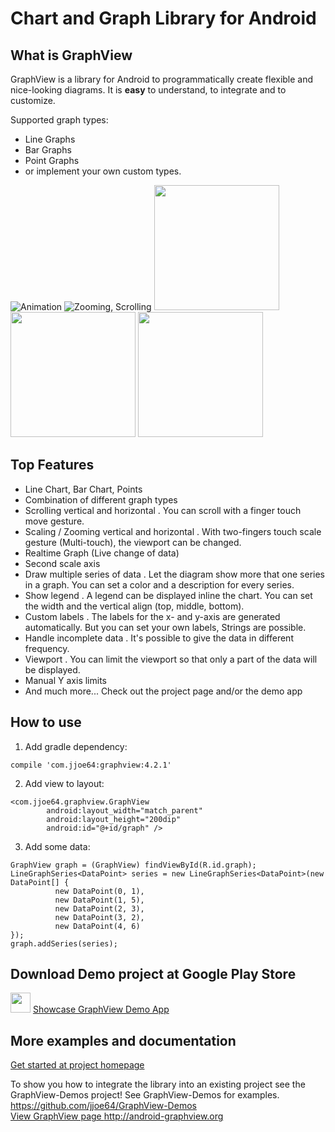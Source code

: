 # Chart and Graph Library for Android

## What is GraphView

GraphView is a library for Android to programmatically create
flexible and nice-looking diagrams.
It is **easy** to understand, to integrate and to customize.

Supported graph types:
* Line Graphs
* Bar Graphs
* Point Graphs
* or implement your own custom types.

<img src="https://raw.githubusercontent.com/jjoe64/GraphView/master/anim.gif" title="Animation" />
<img src="https://raw.githubusercontent.com/jjoe64/GraphView/master/zooming.gif" title="Zooming, Scrolling" />
<img src="https://lh3.googleusercontent.com/v2Ga3ReduITLtP3QJCc8GhOhBHzpyoKiW8SoRh35ydPP45f05BoDN3vSDJxvWB9uY0RU=h900-rw" height="200" />
<img src="https://lh5.ggpht.com/29xLPw1BGGyyvUYgTsRt3E2rlGIH8lTbzYfnxuZJgNOT3hXy3Ggu4o3fPQZWw9u_aso=h900-rw" height="200" />
<img src="http://www.android-graphview.org/uploads/4/1/5/7/41578917/6509264_orig.png" height="200" />

## Top Features

* Line Chart, Bar Chart, Points
* Combination of different graph types
* Scrolling vertical and horizontal
. You can scroll with a finger touch move gesture.
* Scaling / Zooming vertical and horizontal
. With two-fingers touch scale gesture (Multi-touch), the viewport can be changed.
* Realtime Graph (Live change of data)
* Second scale axis
* Draw multiple series of data
. Let the diagram show more that one series in a graph. You can set a color and a description for every series.
* Show legend
. A legend can be displayed inline the chart. You can set the width and the vertical align (top, middle, bottom).
* Custom labels
. The labels for the x- and y-axis are generated automatically. But you can set your own labels, Strings are possible.
* Handle incomplete data
. It's possible to give the data in different frequency.
* Viewport
. You can limit the viewport so that only a part of the data will be displayed.
* Manual Y axis limits
* And much more... Check out the project page and/or the demo app

## How to use

1) Add gradle dependency:
```
compile 'com.jjoe64:graphview:4.2.1'
```

2) Add view to layout:
```
<com.jjoe64.graphview.GraphView
        android:layout_width="match_parent"
        android:layout_height="200dip"
        android:id="@+id/graph" />
```

3) Add some data:
```
GraphView graph = (GraphView) findViewById(R.id.graph);
LineGraphSeries<DataPoint> series = new LineGraphSeries<DataPoint>(new DataPoint[] {
          new DataPoint(0, 1),
          new DataPoint(1, 5),
          new DataPoint(2, 3),
          new DataPoint(3, 2),
          new DataPoint(4, 6)
});
graph.addSeries(series);
```

## Download Demo project at Google Play Store

<img src="https://lh3.googleusercontent.com/yOrpE93m3N_Zr7kEUbnET6eFLGwmWA_a5kGa8XQcVrHeOse7K-zFN9s-gmwdRX3LN7A=w300-rw" width="32" />
<a href="https://play.google.com/store/apps/details?id=com.jjoe64.graphview_demos" title="GraphView Demos">Showcase GraphView Demo App</a>

## More examples and documentation

<a href="http://android-graphview.org">Get started at project homepage</a>

To show you how to integrate the library into an existing project see the GraphView-Demos project!
See GraphView-Demos for examples.
<a href="https://github.com/jjoe64/GraphView-Demos">https://github.com/jjoe64/GraphView-Demos<br/>
<a href="http://android-graphview.org">View GraphView page http://android-graphview.org</a>
